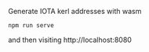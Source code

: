 Generate IOTA kerl addresses with wasm

```
npm run serve
```

and then visiting http://localhost:8080
